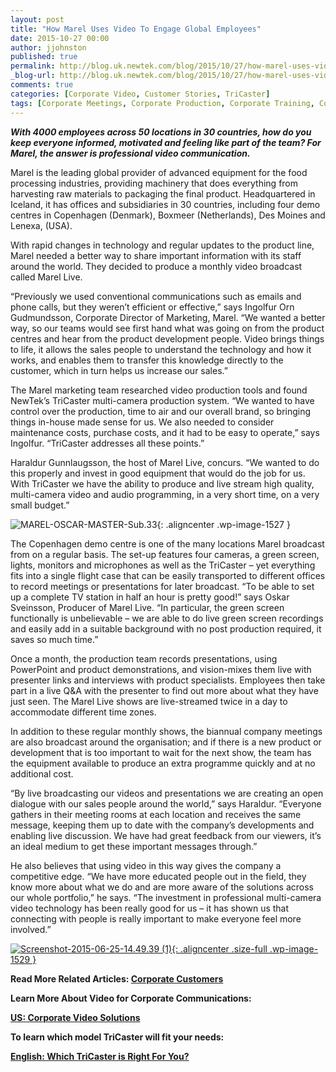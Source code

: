 ```yaml
---
layout: post
title: "How Marel Uses Video To Engage Global Employees"
date: 2015-10-27 00:00
author: jjohnston
published: true
permalink: http://blog.uk.newtek.com/blog/2015/10/27/how-marel-uses-video-to-engage-global-employees/
_blog-url: http://blog.uk.newtek.com/blog/2015/10/27/how-marel-uses-video-to-engage-global-employees/
comments: true
categories: [Corporate Video, Customer Stories, TriCaster]
tags: [Corporate Meetings, Corporate Production, Corporate Training, Corporate Video, Green Screen, TriCaster, Virtual Sets]
---
```

***With 4000 employees across 50 locations in 30 countries, how do you keep everyone informed, motivated and feeling like part of the team? For Marel, the answer is professional video communication.***

Marel is the leading global provider of advanced equipment for the food processing industries, providing machinery that does everything from harvesting raw materials to packaging the final product. Headquartered in Iceland, it has offices and subsidiaries in 30 countries, including four demo centres in Copenhagen (Denmark), Boxmeer (Netherlands), Des Moines and Lenexa, (USA).

With rapid changes in technology and regular updates to the product line, Marel needed a better way to share important information with its staff around the world. They decided to produce a monthly video broadcast called Marel Live.

“Previously we used conventional communications such as emails and phone calls, but they weren’t efficient or effective,” says Ingolfur Orn Gudmundsson, Corporate Director of Marketing, Marel. “We wanted a better way, so our teams would see first hand what was going on from the product centres and hear from the product development people. Video brings things to life, it allows the sales people to understand the technology and how it works, and enables them to transfer this knowledge directly to the customer, which in turn helps us increase our sales.”

The Marel marketing team researched video production tools and found NewTek’s TriCaster multi-camera production system. “We wanted to have control over the production, time to air and our overall brand, so bringing things in-house made sense for us. We also needed to consider maintenance costs, purchase costs, and it had to be easy to operate,” says Ingolfur. “TriCaster addresses all these points.”

Haraldur Gunnlaugsson, the host of Marel Live, concurs. “We wanted to do this properly and invest in good equipment that would do the job for us. With TriCaster we have the ability to produce and live stream high quality, multi-camera video and audio programming, in a very short time, on a very small budget.”

![MAREL-OSCAR-MASTER-Sub.33](https://233b1d13b450eb6b33b4-ac2a33202ef9b63045cbb3afca178df8.ssl.cf1.rackcdn.com/2015/10/MAREL-OSCAR-MASTER-Sub.33.jpg){: .aligncenter .wp-image-1527 }

The Copenhagen demo centre is one of the many locations Marel broadcast from on a regular basis. The set-up features four cameras, a green screen, lights, monitors and microphones as well as the TriCaster – yet everything fits into a single flight case that can be easily transported to different offices to record meetings or presentations for later broadcast. “To be able to set up a complete TV station in half an hour is pretty good!” says Oskar Sveinsson, Producer of Marel Live. “In particular, the green screen functionally is unbelievable – we are able to do live green screen recordings and easily add in a suitable background with no post production required, it saves so much time.”

Once a month, the production team records presentations, using PowerPoint and product demonstrations, and vision-mixes them live with presenter links and interviews with product specialists. Employees then take part in a live Q&A with the presenter to find out more about what they have just seen. The Marel Live shows are live-streamed twice in a day to accommodate different time zones.

In addition to these regular monthly shows, the biannual company meetings are also broadcast around the organisation; and if there is a new product or development that is too important to wait for the next show, the team has the equipment available to produce an extra programme quickly and at no additional cost.

“By live broadcasting our videos and presentations we are creating an open dialogue with our sales people around the world,” says Haraldur. “Everyone gathers in their meeting rooms at each location and receives the same message, keeping them up to date with the company’s developments and enabling live discussion. We have had great feedback from our viewers, it’s an ideal medium to get these important messages through.”

He also believes that using video in this way gives the company a competitive edge. “We have more educated people out in the field, they know more about what we do and are more aware of the solutions across our whole portfolio,” he says. “The investment in professional multi-camera video technology has been really good for us – it has shown us that connecting with people is really important to make everyone feel more involved.”

[![Screenshot-2015-06-25-14.49.39 (1)](https://233b1d13b450eb6b33b4-ac2a33202ef9b63045cbb3afca178df8.ssl.cf1.rackcdn.com/2015/10/Screenshot-2015-06-25-14.49.39-1.png){: .aligncenter .size-full .wp-image-1529 }](http://pages.newtek.com/6-Videos-You-Should-Be-Producing.html)

**Read More Related Articles: [Corporate Customers](http://blog.newtek.com/category/corporate-video/)**

**Learn More About Video for Corporate Communications:**

**[US: Corporate Video Solutions](http://www.newtek.com/solutions/enterprise.html)**

**To learn which model TriCaster will fit your needs:**

**[English: Which TriCaster is Right For You?](http://pages.newtek.com/which-tricaster.html)**
